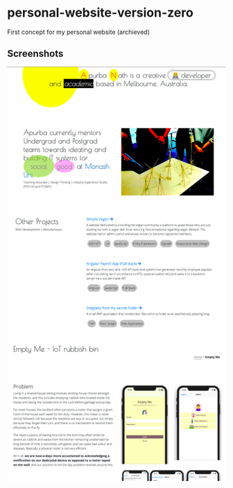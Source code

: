 # personal-website-version-zero
First concept for my personal website (archieved)

## Screenshots
![Home page](/assets_git/one.png)
![Home page projects](/assets_git/two.png)
![Project page](/assets_git/three.png)
